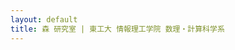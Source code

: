 ```yaml
---
layout: default
title: 森 研究室 | 東工大 情報理工学院 数理・計算科学系
---
```


<object data="qubit.svg" type="image/svg+xml" width="100%"></object>
